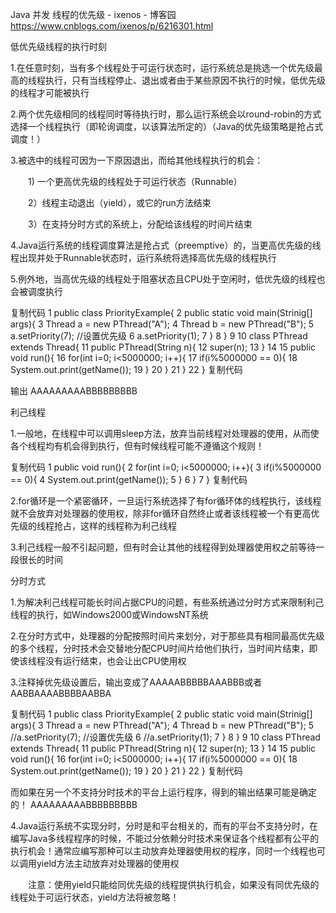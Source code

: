 Java 并发 线程的优先级 - ixenos - 博客园 https://www.cnblogs.com/ixenos/p/6216301.html


低优先级线程的执行时刻
 

1.在任意时刻，当有多个线程处于可运行状态时，运行系统总是挑选一个优先级最高的线程执行，只有当线程停止、退出或者由于某些原因不执行的时候，低优先级的线程才可能被执行

2.两个优先级相同的线程同时等待执行时，那么运行系统会以round-robin的方式选择一个线程执行（即轮询调度，以该算法所定的）（Java的优先级策略是抢占式调度！）

3.被选中的线程可因为一下原因退出，而给其他线程执行的机会：

　　1) 一个更高优先级的线程处于可运行状态（Runnable）

　　2）线程主动退出（yield），或它的run方法结束

　　3）在支持分时方式的系统上，分配给该线程的时间片结束

4.Java运行系统的线程调度算法是抢占式（preemptive）的，当更高优先级的线程出现并处于Runnable状态时，运行系统将选择高优先级的线程执行

5.例外地，当高优先级的线程处于阻塞状态且CPU处于空闲时，低优先级的线程也会被调度执行

复制代码
 1 public class PriorityExample{
 2     public static void main(Strinig[] args){
 3         Thread a = new PThread("A");
 4         Thread b = new PThread("B");
 5         a.setPriority(7); //设置优先级
 6         a.setPriority(1);
 7     }
 8 }
 9 
10 class PThread extends Thread{
11     public PThread(String n){
12         super(n);
13     }
14 
15     public void run(){
16         for(int i=0; i<5000000; i++){
17             if(i%5000000 == 0){
18                 System.out.print(getName());
19             }
20         }
21     }
22 }
复制代码
 

输出 AAAAAAAAABBBBBBBBB

 

 

利己线程
 

1.一般地，在线程中可以调用sleep方法，放弃当前线程对处理器的使用，从而使各个线程均有机会得到执行，但有时候线程可能不遵循这个规则！

复制代码
1 public void run(){
2     for(int i=0; i<5000000; i++){
3         if(i%5000000 == 0){
4             System.out.print(getName());
5         }
6     }
7 }
复制代码
 

2.for循环是一个紧密循环，一旦运行系统选择了有for循环体的线程执行，该线程就不会放弃对处理器的使用权，除非for循环自然终止或者该线程被一个有更高优先级的线程抢占，这样的线程称为利己线程

3.利己线程一般不引起问题，但有时会让其他的线程得到处理器使用权之前等待一段很长的时间

 

 

分时方式
 

1.为解决利己线程可能长时间占据CPU的问题，有些系统通过分时方式来限制利己线程的执行，如Windows2000或WindowsNT系统

2.在分时方式中，处理器的分配按照时间片来划分，对于那些具有相同最高优先级的多个线程，分时技术会交替地分配CPU时间片给他们执行，当时间片结束，即使该线程没有运行结束，也会让出CPU使用权

3.注释掉优先级设置后，输出变成了AAAAABBBBBAAABBB或者AABBAAAABBBBAABBA

复制代码
 1 public class PriorityExample{
 2     public static void main(Strinig[] args){
 3         Thread a = new PThread("A");
 4         Thread b = new PThread("B");
 5         //a.setPriority(7); //设置优先级
 6         //a.setPriority(1);
 7     }
 8 }
 9 
10 class PThread extends Thread{
11     public PThread(String n){
12         super(n);
13     }
14 
15     public void run(){
16         for(int i=0; i<5000000; i++){
17             if(i%5000000 == 0){
18                 System.out.print(getName());
19             }
20         }
21     }
22 } 
复制代码
 

而如果在另一个不支持分时技术的平台上运行程序，得到的输出结果可能是确定的！ AAAAAAAAABBBBBBBBB

 

4.Java运行系统不实现分时，分时是和平台相关的，而有的平台不支持分时，在编写Java多线程程序的时候，不能过分依赖分时技术来保证各个线程都有公平的执行机会！通常应编写那种可以主动放弃处理器使用权的程序，同时一个线程也可以调用yield方法主动放弃对处理器的使用权

　　注意：使用yield只能给同优先级的线程提供执行机会，如果没有同优先级的线程处于可运行状态，yield方法将被忽略！

 